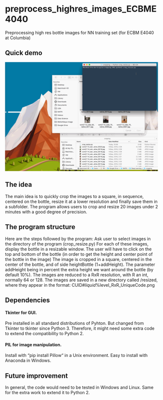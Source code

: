 # preprocess_highres_images_ECBME4040
Preprocessing high res bottle images for NN training set (for ECBM E4040 at Columbia)

## Quick demo
![gif animation](https://raw.githubusercontent.com/VirgileACM/preprocess_highres_images_ECBME4040/master/output_crop_resize_py.gif "Quick overview")

## The idea
The main idea is to quickly crop the images to a square, in sequence, centered on the bottle, resize it at a lower resolution and finally save them in a subfolder. The program allows users to crop and resize 20 images under 2 minutes with a good degree of precision.

## The program structure
Here are the steps followed by the program:
Ask user to select images in the directory of the program (crop_resize.py)
For each of these images, display the bottle in a resizable window. The user will have to click on the top and bottom of the bottle (in order to get the height and center point of the bottle in the image)
The image is cropped in a square, centered in the center of the bottle, and of side heightBottle (1+addHeight). The parameter addHeight being in percent the extra height we want around the bottle (by default 10%).
The images are reduced to a RxR resolution, with R an int, normally 64 or 128.
The images are saved in a new directory called /resized, where they appear in the format: CUID#_liquid_%level_RxR_UniqueCode.png

## Dependencies
#### Tkinter for GUI.
Pre installed in all standard distributions of Pyhton. But changed from Tkinter to tkinter since Python 3. Therefore, it might need some extra code to extend the compatibility to Python 2.
#### PIL for image manipulation.
Install with “pip install Pillow“ in a Unix environment. Easy to install with Anaconda in Windows.

## Future improvement
In general, the code would need to be tested in Windows and Linux. Same for the extra work to extend it to Python 2.
